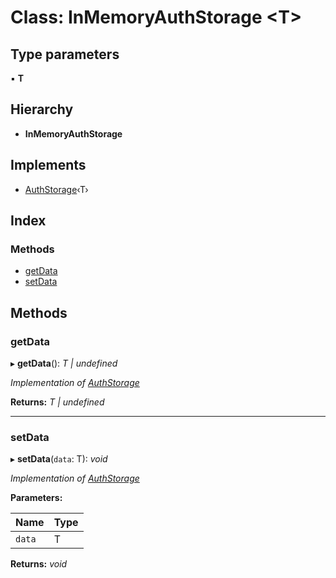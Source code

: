 # Class: InMemoryAuthStorage <**T**>

## Type parameters

▪ **T**

## Hierarchy

* **InMemoryAuthStorage**

## Implements

* [AuthStorage](../interfaces/authstorage.md)‹T›

## Index

### Methods

* [getData](inmemoryauthstorage.md#getdata)
* [setData](inmemoryauthstorage.md#setdata)

## Methods

###  getData

▸ **getData**(): *T | undefined*

*Implementation of [AuthStorage](../interfaces/authstorage.md)*

**Returns:** *T | undefined*

___

###  setData

▸ **setData**(`data`: T): *void*

*Implementation of [AuthStorage](../interfaces/authstorage.md)*

**Parameters:**

Name | Type |
------ | ------ |
`data` | T |

**Returns:** *void*

